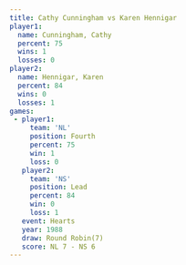 ```yaml
---
title: Cathy Cunningham vs Karen Hennigar
player1:                 
  name: Cunningham, Cathy
  percent: 75            
  wins: 1                
  losses: 0              
player2:                 
  name: Hennigar, Karen  
  percent: 84            
  wins: 0                
  losses: 1              
games:
 - player1:          
     team: 'NL'      
     position: Fourth
     percent: 75     
     win: 1          
     loss: 0         
   player2:        
     team: 'NS'    
     position: Lead
     percent: 84   
     win: 0        
     loss: 1       
   event: Hearts       
   year: 1988          
   draw: Round Robin(7)
   score: NL 7 - NS 6  
---
```


